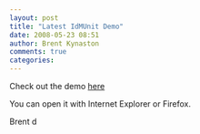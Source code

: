 ```yaml
---
layout: post
title: "Latest IdMUnit Demo"
date: 2008-05-23 08:51
author: Brent Kynaston
comments: true
categories: 
---
```


Check out the demo <a href="{{ root_url }}/idm/assets/IdMUnitDemo.swf"> here </a>

You can open it with Internet Explorer or Firefox.

Brent
d
